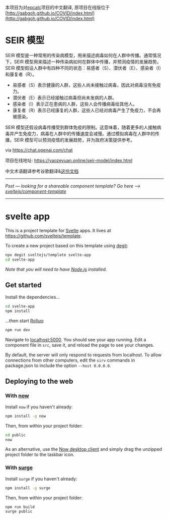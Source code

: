 本项目为对[epcalc](https://github.com/gabgoh/epcalc)项目的中文翻译, 原项目在线版位于[http://gabgoh.github.io/COVID/index.html](http://gabgoh.github.io/COVID/index.html)

# SEIR 模型

SEIR 模型是一种常用的传染病模型，用来描述病毒如何在人群中传播。通常情况下，SEIR 模型用来描述一种传染病如何在群体中传播，并预测疫情的发展趋势。SEIR 模型假设人群中有四种不同的状态：易感者（S）、潜伏者（E）、感染者（I）和康复者（R）。

- 易感者（S）表示健康的人群，这些人尚未接触过病毒，因此对病毒没有免疫力。
- 潜伏者（E）表示已经接触过病毒但尚未发病的人群。
- 感染者（I）表示正在患病的人群，这些人会传播病毒给其他人。
- 康复者（R）表示已经康复的人群，这些人已经对病毒产生了免疫力，不会再被感染。

SEIR 模型还假设病毒传播受到群体免疫的限制。这意味着，随着更多的人接触病毒并产生免疫力，病毒在人群中的传播速度会减慢。通过模拟病毒在人群中的传播，SEIR 模型可以预测疫情的发展趋势，并为政府决策提供参考。

via https://chat.openai.com/chat

项目在线地址: https://yaozeyuan.online/seir-model/index.html

中文术语翻译参考谷歌翻译&[这份文档](http://web.stat.nankai.edu.cn/ZYRC/2MEChapters/MEChapt3.pdf)

---

_Psst — looking for a shareable component template? Go here --> [sveltejs/component-template](https://github.com/sveltejs/component-template)_

---

# svelte app

This is a project template for [Svelte](https://svelte.dev) apps. It lives at https://github.com/sveltejs/template.

To create a new project based on this template using [degit](https://github.com/Rich-Harris/degit):

```bash
npx degit sveltejs/template svelte-app
cd svelte-app
```

_Note that you will need to have [Node.js](https://nodejs.org) installed._

## Get started

Install the dependencies...

```bash
cd svelte-app
npm install
```

...then start [Rollup](https://rollupjs.org):

```bash
npm run dev
```

Navigate to [localhost:5000](http://localhost:5000). You should see your app running. Edit a component file in `src`, save it, and reload the page to see your changes.

By default, the server will only respond to requests from localhost. To allow connections from other computers, edit the `sirv` commands in package.json to include the option `--host 0.0.0.0`.

## Deploying to the web

### With [now](https://zeit.co/now)

Install `now` if you haven't already:

```bash
npm install -g now
```

Then, from within your project folder:

```bash
cd public
now
```

As an alternative, use the [Now desktop client](https://zeit.co/download) and simply drag the unzipped project folder to the taskbar icon.

### With [surge](https://surge.sh/)

Install `surge` if you haven't already:

```bash
npm install -g surge
```

Then, from within your project folder:

```bash
npm run build
surge public
```
